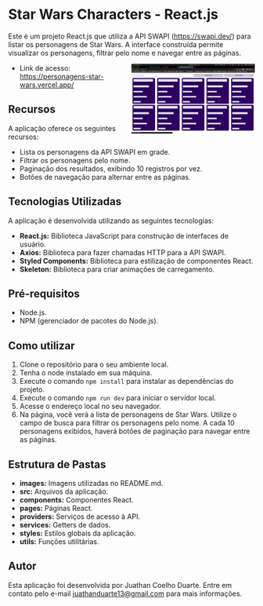 # Star Wars Characters - React.js

Este é um projeto React.js que utiliza a API SWAPI (https://swapi.dev/) para listar os personagens de Star Wars. A interface construída permite visualizar os personagens, filtrar pelo nome e navegar entre as páginas.

<img align="right" src="./images/demonstration.gif" width="50%"/>

- Link de acesso: https://personagens-star-wars.vercel.app/

## Recursos

A aplicação oferece os seguintes recursos:

- Lista os personagens da API SWAPI em grade.
- Filtrar os personagens pelo nome.
- Paginação dos resultados, exibindo 10 registros por vez.
- Botões de navegação para alternar entre as páginas.

## Tecnologias Utilizadas

A aplicação é desenvolvida utilizando as seguintes tecnologias:

- **React.js:** Biblioteca JavaScript para construção de interfaces de usuário.
- **Axios:** Biblioteca para fazer chamadas HTTP para a API SWAPI.
- **Styled Components:** Biblioteca para estilização de componentes React.
- **Skeleton:** Biblioteca para criar animações de carregamento.

## Pré-requisitos

- Node.js.
- NPM (gerenciador de pacotes do Node.js).

## Como utilizar

1. Clone o repositório para o seu ambiente local.
2. Tenha o node instalado em sua máquina.
3. Execute o comando `npm install` para instalar as dependências do projeto.
4. Execute o comando `npm run dev` para iniciar o servidor local.
5. Acesse o endereço local no seu navegador.
6. Na página, você verá a lista de personagens de Star Wars. Utilize o campo de busca para filtrar os personagens pelo nome. A cada 10 personagens exibidos, haverá botões de paginação para navegar entre as páginas.

## Estrutura de Pastas

- **images:** Imagens utilizadas no README.md.
- **src:** Arquivos da aplicação.
- **components:** Componentes React.
- **pages:** Páginas React.
- **providers:** Serviços de acesso à API.
- **services:** Getters de dados.
- **styles:** Estilos globais da aplicação.
- **utils:** Funções utilitárias.

## Autor

Esta aplicação foi desenvolvida por Juathan Coelho Duarte. Entre em contato pelo e-mail juathanduarte13@gmail.com para mais informações.